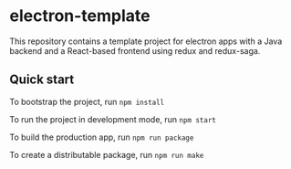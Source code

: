 # electron-template
This repository contains a template project for electron apps with a Java backend and a React-based frontend using redux and redux-saga.

## Quick start
To bootstrap the project, run `npm install`

To run the project in development mode, run `npm start`

To build the production app, run `npm run package`

To create a distributable package, run `npm run make`
